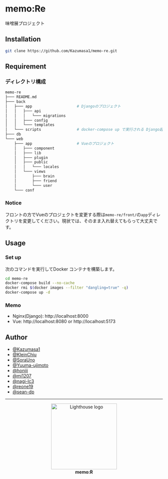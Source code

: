 # memo:Re
味噌展プロジェクト

## Installation

```bash
git clone https://github.com/Kazumasa1/memo-re.git
```

## Requirement

### ディレクトリ構成

```sh
memo-re
├─── README.md
├─── back
│   ├─── app                    # Djangoのプロジェクト
│   │   ├─── api
│   │   │   └─── migrations
│   │   ├─── config
│   │   └─── templates
│   └─── scripts                # docker-compose up で実行される Django起動シェル
├─── db
└─── web
    ├─── app                    # Vueのプロジェクト
    │   ├─── component
    │   ├─── lib
    │   ├─── plugin
    │   ├─── public
    │   │   └─── locales
    │   └─── views
    │       ├─── brain
    │       ├─── friend
    │       └─── user
    └─── conf
```

### Notice

フロントの方でVueのプロジェクトを変更する際は```memo-re/front/```の```app```ディレクトリを変更してください。現状では、そのまま入れ替えてもらって大丈夫です。

## Usage

### Set up

次のコマンドを実行してDocker コンテナを構築します。

```bash
cd memo-re
docker-compose build --no-cache
docker rmi $(docker images --filter "dangling=true" -q)
docker-compose up -d
```

### Memo

- Nginx(Django): http://localhost:8000
- Vue: http://localhost:8080 or http://localhost:5173

## Author

- [@Kazumasa1](https://github.com/Kazumasa1)
- [@KleinChiu](https://github.com/KleinChiu)
- [@SoraUno](https://github.com/SoraUno)
- [@Yuuma-ujimoto](https://github.com/Yuuma-ujimoto)
- [@honjii](https://github.com/honjii)
- [@mi1207](https://github.com/mi1207)
- [@nagi-lc3](https://github.com/nagi-lc3)
- [@reone19](https://github.com/reone19)
- [@sean-dp](https://github.com/sean-dp)

---
<p align="center">
    <img src="https://user-images.githubusercontent.com/70145199/207083588-8d3fdcd3-1f3d-40ed-8b8f-c29f53f41f71.svg" alt="Lighthouse logo" height="210">
    <br>
    <b>memo:R</b>
</p>
